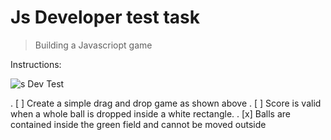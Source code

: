 # Js Developer test task

> Building a Javascriopt game

Instructions:

![s Dev Test](./Web-1920–1.png "Js Dev Test")

. [ ] Create a simple drag and drop game as shown above
. [ ] Score is valid when a whole ball is dropped inside a white rectangle.
. [x] Balls are contained inside the green field and cannot be moved outside
